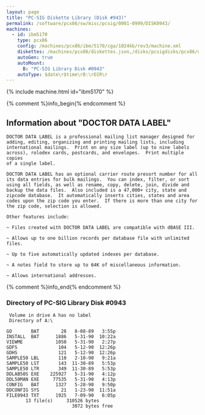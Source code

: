 ```yaml
---
layout: page
title: "PC-SIG Diskette Library (Disk #943)"
permalink: /software/pcx86/sw/misc/pcsig/0001-0999/DISK0943/
machines:
  - id: ibm5170
    type: pcx86
    config: /machines/pcx86/ibm/5170/cga/1024kb/rev3/machine.xml
    diskettes: /machines/pcx86/diskettes.json,/disks/pcsigdisks/pcx86/diskettes.json
    autoGen: true
    autoMount:
      B: "PC-SIG Library Disk #0943"
    autoType: $date\r$time\rB:\rDIR\r
---
```


{% include machine.html id="ibm5170" %}

{% comment %}info_begin{% endcomment %}

## Information about "DOCTOR DATA LABEL"

    DOCTOR DATA LABEL is a professional mailing list manager designed for
    adding, editing, organizing and printing mailing lists, including
    international mailings.  Print on any size label (up to nine labels
    across), rolodex cards, postcards, and envelopes.  Print multiple
    copies
    of a single label.
    
    DOCTOR DATA LABEL has an optional carrier route presort number for all
    its data entries for bulk mailings.  You can index, filter, or sort
    using all fields, as well as rename, copy, delete, join, divide and
    backup the data files.  Also included is a 47,000+ city, state and
    zipcode database.  It automatically inserts cities, states and area
    codes upon the zip code you enter.  If there is more than one city for
    the zip code, selection is allowed.
    
    Other features include:
    
    ~ Files created with DOCTOR DATA LABEL are compatible with dBASE III.
    
    ~ Allows up to one billion records per database file with unlimited
    files.
    
    ~ Up to five automatically updated indexes per database.
    
    ~ A notes field to store up to 64K of miscellaneous information.
    
    ~ Allows international addresses.
{% comment %}info_end{% endcomment %}


### Directory of PC-SIG Library Disk #0943

     Volume in drive A has no label
     Directory of A:\

    GO       BAT        28   8-08-89   3:55p
    INSTALL  BAT      1886   5-31-90  10:22a
    VIEWME            1050   5-31-90   2:27p
    GDFS               104   5-12-90  12:26p
    GDHS               121   5-12-90  12:26p
    SAMPLE50 LBL       110   2-10-90   9:21a
    SAMPLE50 LST       143  11-30-89   5:53p
    SAMPLE50 LTR       349  11-30-89   5:53p
    DDLAB50S EXE    225927   5-31-90   4:12p
    DDL50MAN EXE     77535   5-31-90   4:13p
    CONFIG   BAT      1327   5-28-90   9:50p
    DDCONFIG SYS        21   1-23-90  11:51a
    FILE0943 TXT      1925   7-09-90   6:05p
           13 file(s)     310526 bytes
                            3072 bytes free
